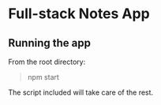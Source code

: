 # Full-stack Notes App

## Running the app

From the root directory:

> npm start

The script included will take care of the rest.
